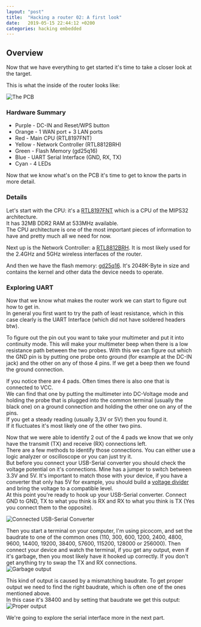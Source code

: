 ```yaml
---
layout: "post"
title:  "Hacking a router 02: A first look"
date:   2019-05-15 22:44:12 +0200
categories: hacking embedded
---
```



## Overview
Now that we have everything to get started it's time to take a closer look at the target.

This is what the inside of the router looks like:

![The PCB](/{{site.baseurl}}/assets/hackingARouter/02/pcb.jpg)

### Hardware Summary

*   Purple  -   DC-IN and Reset/WPS button  
*   Orange  -   1 WAN port + 3 LAN ports
*   Red     -   Main CPU (RTL8197FNT)  
*   Yellow  -   Network Controller (RTL8812BRH)  
*   Green   -   Flash Memory (gd25q16)  
*   Blue    -   UART Serial Interface (GND, RX, TX)  
*   Cyan    -   4 LEDs  

Now that we know what's on the PCB it's time to get to know the parts in more detail.  

### Details

Let's start with the CPU: it's a [RTL8197FNT](https://www.realtek.com/en/products/communications-network-ics/item/rtl8197f) which is a CPU of the MIPS32 architecture.  
It has 32MB DDR2 RAM at 533MHz available.  
The CPU architecture is one of the most important pieces of information to have and pretty much all we need for now.   

Next up is the Network Controller: a [RTL8812BRH](https://www.realtek.com/en/products/communications-network-ics/item/rtl8812brh). It is most likely used for the 2.4GHz and 5GHz wireless interfaces of the router.  

And then we have the flash memory: [gd25q16](http://www.elm-tech.com/en/products/spi-flash-memory/gd25q16/gd25q16.pdf). It's 2048K-Byte in size and contains the kernel and other data the device needs to operate.


### Exploring UART
Now that we know what makes the router work we can start to figure out how to get in.  
In general you first want to try the path of least resistance, which in this case clearly is the UART Interface (which did not have soldered headers btw).  

To figure out the pin out you want to take your multimeter and put it into continuity mode. This will make your multimeter beep when there is a low resistance path between the two probes. With this we can figure out which the GND pin is by putting one probe onto ground (for example at the DC-IN jack) and the other on any of those 4 pins. If we get a beep then we found the ground connection.

If you notice there are 4 pads. Often times there is also one that is connected to VCC.  
We can find that one by putting the multimeter into DC-Voltage mode and holding the probe that is plugged into the common terminal (usually the black one) on a ground connection and holding the other one on any of the pins.  
If you get a steady reading (usually 3,3V or 5V) then you found it.  
If it fluctuates it's most likely one of the other two pins.  

Now that we were able to identify 2 out of the 4 pads we know that we only have the transmit (TX) and receive (RX) connections left.  
There are a few methods to identify those connections. You can either use a logic analyzer or oscilloscope or you can just try it.  
But before you connect your USB-Serial converter you should check the voltage potential on it's connections. Mine has a jumper to switch between 3.3V and 5V. It's important to match those with your device, if you have a converter that only has 5V for example, you should build a [voltage divider](https://www.instructables.com/id/Simple-Voltage-Divider/) and bring the voltage to a compatible level.  
At this point you're ready to hook up your USB-Serial converter. Connect GND to GND, TX to what you think is RX and RX to what you think is TX (Yes you connect them to the opposite).  

![Connected USB-Serial Converter](/{{site.baseurl}}/assets/hackingARouter/02/connected.jpg)

Then you start a terminal on your computer, I'm using picocom, and set the baudrate to one of the common ones (110, 300, 600, 1200, 2400, 4800, 9600, 14400, 19200, 38400, 57600, 115200, 128000 or 256000). Then connect your device and watch the terminal, if you get any output, even if it's garbage, then you most likely have it hooked up correctly. If you don't get anything try to swap the TX and RX connections.  
![Garbage output](/{{site.baseurl}}/assets/hackingARouter/02/garbage.gif)

This kind of output is caused by a mismatching baudrate. To get proper output we need to find the right baudrate, which is often one of the ones mentioned above.  
In this case it's 38400 and by setting that baudrate we get this output:  
![Proper output](/{{site.baseurl}}/assets/hackingARouter/02/output.gif)  

We're going to explore the serial interface more in the next part.